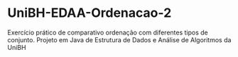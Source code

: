 # UniBH-EDAA-Ordenacao-2
Exercício prático de comparativo ordenação com diferentes tipos de conjunto. Projeto em Java de Estrutura de Dados e Análise de Algoritmos da UniBH
